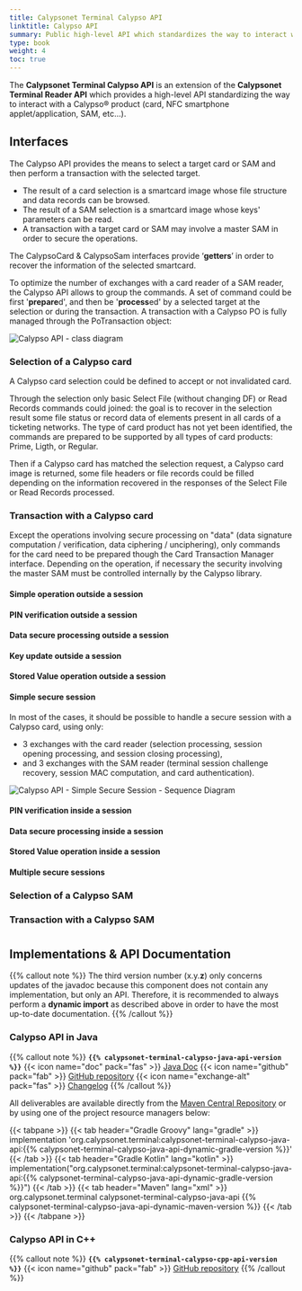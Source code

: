 ```yaml
---
title: Calypsonet Terminal Calypso API
linktitle: Calypso API
summary: Public high-level API which standardizes the way to interact with a Calypso® product (card, NFC smartphone applet/application, SAM, etc...).
type: book
weight: 4
toc: true
---
```


The **Calypsonet Terminal Calypso API** is an extension of the **Calypsonet Terminal Reader API** which provides a high-level API standardizing the way to interact with a Calypso® product (card, NFC smartphone applet/application, SAM, etc...).

## Interfaces

The Calypso API  provides the means to select a target card or SAM and then perform a transaction with the selected target.
- The result of a card selection is a smartcard image whose file structure and data records can be browsed.
- The result of a SAM selection is a smartcard image whose keys' parameters can be read.
- A transaction with a target card or SAM may involve a master SAM in order to secure the operations.

The CalypsoCard & CalypsoSam interfaces provide ‘**getters**’ in order to recover the information of the selected smartcard.

To optimize the number of exchanges with a card reader of a SAM reader, the Calypso API allows to group the commands. A set of command could be first '**prepare**d', and then be '**process**ed' by a selected target at the selection or during the transaction.
A transaction with a Calypso PO is fully managed through the PoTransaction object:

![Calypso API - class diagram](https://calypsonet.github.io/calypsonet-terminal-calypso-java-api/1.2.0-SNAPSHOT/api_class_diagram.svg)

### Selection of a Calypso card
A Calypso card selection could be defined to accept or not invalidated card.

Through the selection only basic Select File (without changing DF) or Read Records commands could joined: the goal is to recover in the selection result some file status or record data of elements present in all cards of a ticketing networks.
The type of card product has not yet been identified, the commands are prepared to be supported by all types of card products: Prime, Ligth, or Regular.

Then if a Calypso card has matched the selection request, a Calypso card image is returned, some file headers or file records could be filled depending on the information recovered in the responses of the Select File or Read Records processed.

### Transaction with a Calypso card

Except the operations involving secure processing on "data" (data signature computation / verification, data ciphering / unciphering), only commands for the card need to be prepared though the Card Transaction Manager interface.
Depending on the operation, if necessary the security involving the master SAM must be controlled internally by the Calypso library.

#### Simple operation outside a session

#### PIN verification outside a session

#### Data secure processing outside a session

#### Key update outside a session

#### Stored Value operation outside a session

#### Simple secure session
In most of the cases, it should be possible to handle a secure session with a Calypso card, using only:
- 3 exchanges with the card reader (selection processing, session opening processing, and session closing processing),
- and 3 exchanges with the SAM reader (terminal session challenge recovery, session MAC computation, and card authentication).

![Calypso API - Simple Secure Session - Sequence Diagram](https://keyple.org/media/learn/keyple-in-depth/calypso_secure_transaction_sequence_diagram.svg)

#### PIN verification inside a session

#### Data secure processing inside a session

#### Stored Value operation inside a session

#### Multiple secure sessions

### Selection of a Calypso SAM

### Transaction with a Calypso SAM

#
## Implementations & API Documentation

{{% callout note %}}
The third version number (x.y.**z**) only concerns updates of the javadoc because this component does not contain any implementation, but only an API.
Therefore, it is recommended to always perform a **dynamic import** as described above in order to have the most up-to-date documentation.
{{% /callout %}}

### Calypso API in Java
{{% callout note %}}
**`{{% calypsonet-terminal-calypso-java-api-version %}}`**
<span class="component-metadata">{{< icon name="doc" pack="fas" >}} [Java Doc](https://calypsonet.github.io/calypsonet-terminal-calypso-java-api/)</span>
<span class="component-metadata">{{< icon name="github" pack="fab" >}} [GitHub repository](https://github.com/calypsonet/calypsonet-terminal-calypso-java-api/)</span>
<span class="component-metadata">{{< icon name="exchange-alt" pack="fas" >}} [Changelog](https://github.com/calypsonet/calypsonet-terminal-calypso-java-api/blob/main/CHANGELOG.md)</span>
{{% /callout %}}

All deliverables are available directly from the [Maven Central Repository](https://search.maven.org/search?q=a:calypsonet-terminal-calypso-java-api) or by using one of the project resource managers below:

{{< tabpane >}}
{{< tab header="Gradle Groovy" lang="gradle" >}}
implementation 'org.calypsonet.terminal:calypsonet-terminal-calypso-java-api:{{% calypsonet-terminal-calypso-java-api-dynamic-gradle-version %}}'
{{< /tab >}}
{{< tab header="Gradle Kotlin" lang="kotlin" >}}
implementation("org.calypsonet.terminal:calypsonet-terminal-calypso-java-api:{{% calypsonet-terminal-calypso-java-api-dynamic-gradle-version %}}")
{{< /tab >}}
{{< tab header="Maven" lang="xml" >}}
<dependency>
<groupId>org.calypsonet.terminal</groupId>
<artifactId>calypsonet-terminal-calypso-java-api</artifactId>
<version>{{% calypsonet-terminal-calypso-java-api-dynamic-maven-version %}}</version>
</dependency>
{{< /tab >}}
{{< /tabpane >}}

### Calypso API in C++
{{% callout note %}}
**`{{% calypsonet-terminal-calypso-cpp-api-version %}}`**
<span class="component-metadata">{{< icon name="github" pack="fab" >}} [GitHub repository](https://github.com/calypsonet/calypsonet-terminal-calypso-cpp-api/)</span>
{{% /callout %}}
